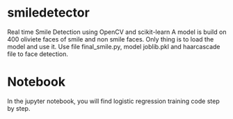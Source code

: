 # smiledetector
Real time Smile Detection using OpenCV and scikit-learn
A model is build on 400 oliviete faces of smile and non smile faces.
Only thing is to load the model and use it.
Use file final_smile.py, model joblib.pkl and haarcascade file to face detection.

# Notebook
In the jupyter notebook, you will find logistic regression training code step by step. 
